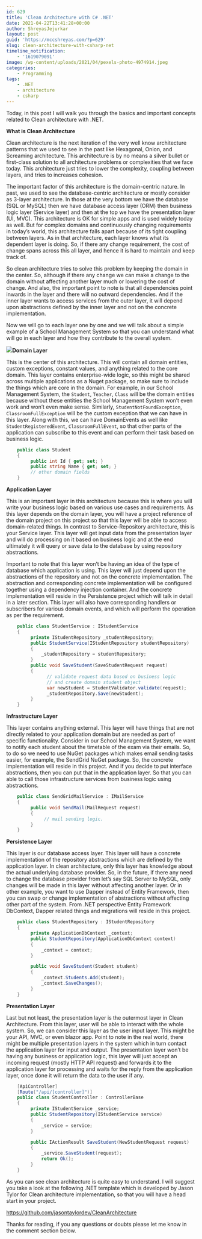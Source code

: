 ```yaml
---
id: 629
title: 'Clean Architecture with C# .NET'
date: 2021-04-22T13:41:28+00:00
author: ShreyasJejurkar
layout: post
guid: 'https://mccshreyas.com/?p=629'
slug: clean-architecture-with-csharp-net
timeline_notification:
    - '1619079091'
image: /wp-content/uploads/2021/04/pexels-photo-4974914.jpeg
categories:
    - Programming
tags:
    - .NET
    - architecture
    - csharp
---
```


Today, in this post I will walk you through the basics and important concepts related to Clean architecture with .NET.

**What is Clean Architecture**

Clean architecture is the next iteration of the very well know architecture patterns that we used to see in the past like Hexagonal, Onion, and Screaming architecture. This architecture is by no means a silver bullet or first-class solution to all architecture problems or complexities that we face today. This architecture just tries to lower the complexity, coupling between layers, and tries to increases cohesion.

The important factor of this architecture is the domain-centric nature. In past, we used to see the database-centric architecture or mostly consider as 3-layer architecture. In those at the very bottom we have the database (SQL or MySQL) then we have database access layer (ORM) then business logic layer (Service layer) and then at the top we have the presentation layer (UI, MVC). This architecture is OK for simple apps and is used widely today as well. But for complex domains and continuously changing requirements in today’s world, this architecture falls apart because of its tight coupling between layers. As in that architecture, each layer knows what its dependent layer is doing. So, if there any change requirement, the cost of change spans across this all layer, and hence it is hard to maintain and keep track of.

So clean architecture tries to solve this problem by keeping the domain in the center. So, although if there any change we can make a change to the domain without affecting another layer much or lowering the cost of change. And also, the important point to note is that all dependencies point inwards in the layer and there will no outward dependencies. And if the inner layer wants to access services from the outer layer, it will depend upon abstractions defined by the inner layer and not on the concrete implementation.

Now we will go to each layer one by one and we will talk about a simple example of a School Management System so that you can understand what will go in each layer and how they contribute to the overall system.

 [![](https://mccshreyas.files.wordpress.com/2021/07/cleanarchitecture-1.png?w=971&resize=700%2C487)](https://mccshreyas.files.wordpress.com/2021/07/cleanarchitecture-1.png)</figure>**Domain Layer**

This is the center of this architecture. This will contain all domain entities, custom exceptions, constant values, and anything related to the core domain. This layer contains enterprise-wide logic, so this might be shared across multiple applications as a Nuget package, so make sure to include the things which are core in the domain. For example, in our School Management System, the `Student`, `Teacher`, `Class` will be the domain entities because without these entities the School Management System won’t even work and won’t even make sense. Similarly, `StudentNotFoundException`, `ClassroomFullException` will be the custom exception that we can have in this layer. Along with this, we can have DomainEvents as well like `StudentRegisteredEvent`, `ClassroomFullEvent`, so that other parts of the application can subscribe to this event and can perform their task based on business logic.

```csharp
    public class Student
    {
         public int Id { get; set; }
         public string Name { get; set; }
         // other domain fields
    }
```

**Application Layer**

This is an important layer in this architecture because this is where you will write your business logic based on various use cases and requirements. As this layer depends on the domain layer, you will have a project reference of the domain project on this project so that this layer will be able to access domain-related things. In contrast to Service-Repository architecture, this is your Service layer. This layer will get input data from the presentation layer and will do processing on it based on business logic and at the end ultimately it will query or save data to the database by using repository abstractions.

Important to note that this layer won’t be having an idea of the type of database which application is using. This layer will just depend upon the abstractions of the repository and not on the concrete implementation. The abstraction and corresponding concrete implementation will be configured together using a dependency injection container. And the concrete implementation will reside in the Persistence project which will talk in detail in a later section. This layer will also have corresponding handlers or subscribers for various domain events, and which will perform the operation as per the requirement.

```csharp
    public class StudentService : IStudentService
    {
         private IStudentRepository _studentRepository;
         public StudentService(IStudentRepository studentRepository)
         {
             _studentRepository = studentRepository;
         }
         public void SaveStudent(SaveStudentRequest request)
         {
               // validate request data based on business logic
               // and create domain student object
               var newStudent = StudentValidator.validate(request);
               _studentRepository.Save(newStudent);
         }
    }
```

**Infrastructure Layer**

This layer contains anything external. This layer will have things that are not directly related to your application domain but are needed as part of specific functionality. Consider in our School Management System, we want to notify each student about the timetable of the exam via their emails. So, to do so we need to use NuGet packages which makes email sending tasks easier, for example, the SendGrid NuGet package. So, the concrete implementation will reside in this project. And if you decide to put interface abstractions, then you can put that in the application layer. So that you can able to call those infrastructure services from business logic using abstractions.

```csharp
    public class SendGridMailService : IMailService
    {
         public void SendMail(MailRequest request)
         {
              // mail sending logic.
         }
    }
```

**Persistence Layer**

This layer is our database access layer. This layer will have a concrete implementation of the repository abstractions which are defined by the application layer. In clean architecture, only this layer has knowledge about the actual underlying database provider. So, in the future, if there any need to change the database provider from let’s say SQL Server to MySQL, only changes will be made in this layer without affecting another layer. Or in other example, you want to use Dapper instead of Entity Framework, then you can swap or change implementation of abstractions without affecting other part of the system. From .NET perspective Entity Framework DbContext, Dapper related things and migrations will reside in this project.

```csharp
    public class StudentRepository : IStudentRepository
    {
         private ApplicationDbContext _context;
         public StudentRepository(ApplicationDbContext context) 
         {
             _context = context;
         }

         public void SaveStudent(Student student)
         {
             _context.Students.Add(student);
             _context.SaveChanges();
         }
    }
```

**Presentation Layer**

Last but not least, the presentation layer is the outermost layer in Clean Architecture. From this layer, user will be able to interact with the whole system. So, we can consider this layer as the user input layer. This might be your API, MVC, or even blazor app. Point to note in the real world, there might be multiple presentation layers in the system which in turn contact the application layer for input and output. The presentation layer won’t be having any business or application logic, this layer will just accept an incoming request (mostly HTTP API request) and forwards it to the application layer for processing and waits for the reply from the application layer, once done it will return the data to the user if any.

```csharp
    [ApiController]
    [Route("/api/[controller]")]
    public class StudentController : ControllerBase
    {
         private IStudentService _service;
         public StudentRepository(IStudentService service) 
         {
             _service = service;
         }

         public IActionResult SaveStudent(NewStudentRequest request)
         {
             _service.SaveStudent(request);
             return Ok();
         }
    }
```

As you can see clean architecture is quite easy to understand. I will suggest you take a look at the following .NET template which is developed by Jason Tylor for Clean architecture implementation, so that you will have a head start in your project.

<https://github.com/jasontaylordev/CleanArchitecture>

Thanks for reading, if you any questions or doubts please let me know in the comment section below.